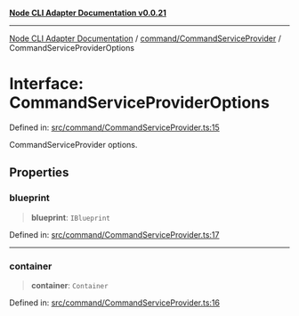 [**Node CLI Adapter Documentation v0.0.21**](../../../README.md)

***

[Node CLI Adapter Documentation](../../../modules.md) / [command/CommandServiceProvider](../README.md) / CommandServiceProviderOptions

# Interface: CommandServiceProviderOptions

Defined in: [src/command/CommandServiceProvider.ts:15](https://github.com/stonemjs/node-cli-adapter/blob/ef52e5bf0dd08467e3b24c3d05bfc766eee30472/src/command/CommandServiceProvider.ts#L15)

CommandServiceProvider options.

## Properties

### blueprint

> **blueprint**: `IBlueprint`

Defined in: [src/command/CommandServiceProvider.ts:17](https://github.com/stonemjs/node-cli-adapter/blob/ef52e5bf0dd08467e3b24c3d05bfc766eee30472/src/command/CommandServiceProvider.ts#L17)

***

### container

> **container**: `Container`

Defined in: [src/command/CommandServiceProvider.ts:16](https://github.com/stonemjs/node-cli-adapter/blob/ef52e5bf0dd08467e3b24c3d05bfc766eee30472/src/command/CommandServiceProvider.ts#L16)
